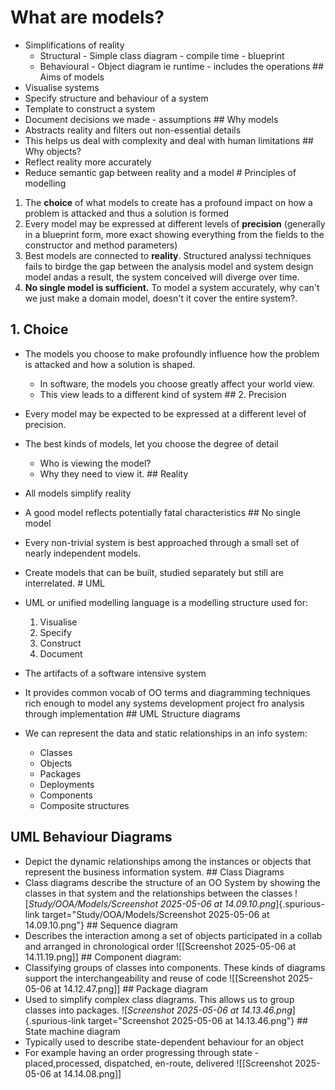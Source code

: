 # What are models?

- Simplifications of reality
  - Structural - Simple class diagram - compile time - blueprint
  - Behavioural - Object diagram ie runtime - includes the operations
    \## Aims of models
- Visualise systems
- Specify structure and behaviour of a system
- Template to construct a system
- Document decisions we made - assumptions \## Why models
- Abstracts reality and filters out non-essential details
- This helps us deal with complexity and deal with human limitations \##
  Why objects?
- Reflect reality more accurately
- Reduce semantic gap between reality and a model \# Principles of
  modelling

1.  The **choice** of what models to create has a profound impact on how
    a problem is attacked and thus a solution is formed
2.  Every model may be expressed at different levels of **precision**
    (generally in a blueprint form, more exact showing everything from
    the fields to the constructor and method parameters)
3.  Best models are connected to **reality**. Structured analyssi
    techniques fails to birdge the gap between the analysis model and
    system design model andas a result, the system conceived will
    diverge over time.
4.  **No single model is sufficient.** To model a system accurately, why
    can\'t we just make a domain model, doesn\'t it cover the entire
    system?.

## 1. Choice

- The models you choose to make profoundly influence how the problem is
  attacked and how a solution is shaped.

  - In software, the models you choose greatly affect your world view.
  - This view leads to a different kind of system \## 2. Precision

- Every model may be expected to be expressed at a different level of
  precision.

- The best kinds of models, let you choose the degree of detail

  - Who is viewing the model?
  - Why they need to view it. \## Reality

- All models simplify reality

- A good model reflects potentially fatal characteristics \## No single
  model

- Every non-trivial system is best approached through a small set of
  nearly independent models.

- Create models that can be built, studied separately but still are
  interrelated. \# UML

- UML or unified modelling language is a modelling structure used for:

  1.  Visualise
  2.  Specify
  3.  Construct
  4.  Document

- The artifacts of a software intensive system

- It provides common vocab of OO terms and diagramming techniques rich
  enough to model any systems development project fro analysis through
  implementation \## UML Structure diagrams

- We can represent the data and static relationships in an info system:

  - Classes
  - Objects
  - Packages
  - Deployments
  - Components
  - Composite structures

## UML Behaviour Diagrams

- Depict the dynamic relationships among the instances or objects that
  represent the business information system. \## Class Diagrams
- Class diagrams describe the structure of an OO System by showing the
  classes in that system and the relationships between the classes
  \![*Study/OOA/Models/Screenshot 2025-05-06 at 14.09.10.png*]{.spurious-link
  target="Study/OOA/Models/Screenshot 2025-05-06 at 14.09.10.png"} \##
  Sequence diagram
- Describes the interaction among a set of objects participated in a
  collab and arranged in chronological order \![\[Screenshot 2025-05-06
  at 14.11.19.png\]\] \## Component diagram:
- Classifying groups of classes into components. These kinds of diagrams
  support the interchangeability and reuse of code \![\[Screenshot
  2025-05-06 at 14.12.47.png\]\] \## Package diagram
- Used to simplify complex class diagrams. This allows us to group
  classes into packages.
  \![*Screenshot 2025-05-06 at 14.13.46.png*]{.spurious-link
  target="Screenshot 2025-05-06 at 14.13.46.png"} \## State machine
  diagram
- Typically used to describe state-dependent behaviour for an object
- For example having an order progressing through state -
  placed,processed, dispatched, en-route, delivered \![\[Screenshot
  2025-05-06 at 14.14.08.png\]\]
